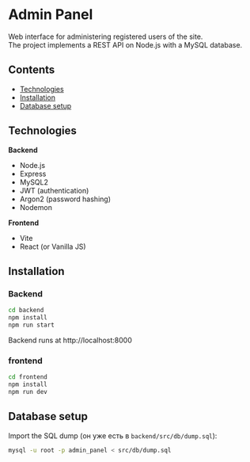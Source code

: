 # Admin Panel
Web interface for administering registered users of the site.  
The project implements a REST API on Node.js with a MySQL database.

## Contents
- [Technologies](#technologies)
- [Installation](#installation)
- [Database setup](#database-setup)

## Technologies
**Backend**
- Node.js
- Express
- MySQL2
- JWT (authentication)
- Argon2 (password hashing)
- Nodemon

**Frontend**
- Vite
- React (or Vanilla JS)

## Installation
### Backend
```bash
cd backend
npm install
npm run start
```
Backend runs at http://localhost:8000

### frontend
```bash
cd frontend
npm install
npm run dev
```

## Database setup
Import the SQL dump (он уже есть в `backend/src/db/dump.sql`):
   ```bash
  mysql -u root -p admin_panel < src/db/dump.sql

   ```